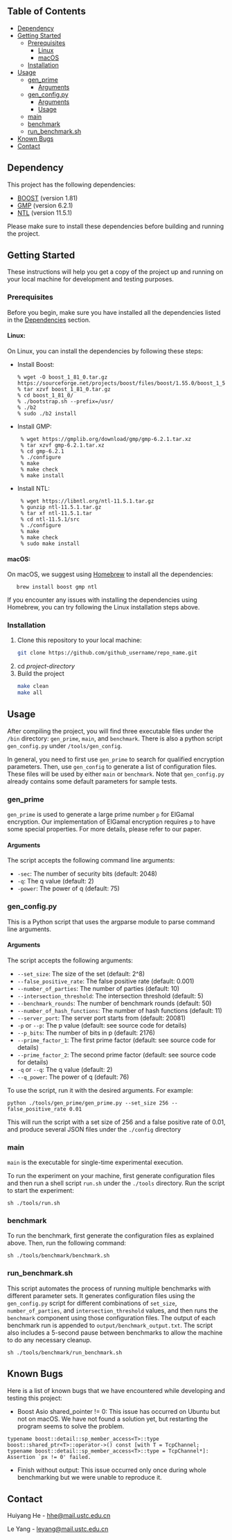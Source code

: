 <!-- Improved compatibility of back to top link: See: https://github.com/othneildrew/Best-README-Template/pull/73 -->
<a name="readme-top"></a>
<!--
*** Thanks for checking out the Best-README-Template. If you have a suggestion
*** that would make this better, please fork the repo and create a pull request
*** or simply open an issue with the tag "enhancement".
*** Don't forget to give the project a star!
*** Thanks again! Now go create something AMAZING! :D
-->




## Table of Contents

- [Dependency](#dependency)
- [Getting Started](#getting-started)
    - [Prerequisites](#prerequisites)
        - [Linux](#linux)
        - [macOS](#macos)
    - [Installation](#installation)
- [Usage](#usage)
    - [gen_prime](#gen_prime)
        - [Arguments](#arguments)
    - [gen_config.py](#gen_configpy)
        - [Arguments](#arguments-1)
        - [Usage](#usage-1)
    - [main](#main)
    - [benchmark](#benchmark)
    - [run_benchmark.sh](#run_benchmarksh)
- [Known Bugs](#known-bugs)
- [Contact](#contact)

## Dependency

This project has the following dependencies:

- [BOOST](https://www.boost.org/) (version 1.81)
- [GMP](https://gmplib.org/) (version 6.2.1)
- [NTL](https://libntl.org/) (version 11.5.1)

Please make sure to install these dependencies before building and running the project.



<!-- GETTING STARTED -->

## Getting Started

These instructions will help you get a copy of the project up and running on your local machine for development and
testing purposes.

### Prerequisites

Before you begin, make sure you have installed all the dependencies listed in the [Dependencies](#dependencies) section.

#### Linux:

On Linux, you can install the dependencies by following these steps:

* Install Boost:
   ```
   % wget -O boost_1_81_0.tar.gz https://sourceforge.net/projects/boost/files/boost/1.55.0/boost_1_55_0.tar.gz/download
   % tar xzvf boost_1_81_0.tar.gz
   % cd boost_1_81_0/
   % ./bootstrap.sh --prefix=/usr/
   % ./b2
   % sudo ./b2 install
   ```
* Install GMP:
   ```
    % wget https://gmplib.org/download/gmp/gmp-6.2.1.tar.xz
    % tar xzvf gmp-6.2.1.tar.xz
    % cd gmp-6.2.1
    % ./configure
    % make
    % make check
    % make install
   ```
* Install NTL:
   ```
    % wget https://libntl.org/ntl-11.5.1.tar.gz
    % gunzip ntl-11.5.1.tar.gz
    % tar xf ntl-11.5.1.tar
    % cd ntl-11.5.1/src
    % ./configure 
    % make
    % make check
    % sudo make install
   ```

#### macOS:

On macOS, we suggest using [Homebrew](https://brew.sh/) to install all the dependencies:

```
   brew install boost gmp ntl
```

If you encounter any issues with installing the dependencies using Homebrew, you can try following the Linux
installation steps above.

### Installation

1. Clone this repository to your local machine:
   ```sh
   git clone https://github.com/github_username/repo_name.git
   ```
2. cd *project-directory*
3. Build the project
   ```sh
   make clean
   make all
   ```

<!-- USAGE EXAMPLES -->

## Usage

After compiling the project, you will find three executable files under the `/bin` directory: `gen_prime`, `main`,
and `benchmark`. There is also a python script `gen_config.py` under `/tools/gen_config`.

In general, you need to first use `gen_prime` to search for qualified encryption parameters. Then, use `gen_config` to
generate a list of configuration files. These files will be used by either `main` or `benchmark`. Note
that `gen_config.py` already contains some default parameters for sample tests.

### gen_prime

`gen_prime` is used to generate a large prime number `p` for ElGamal encryption. Our implementation of ElGamal
encryption requires `p` to have some special properties. For more details, please refer to our paper.

#### Arguments

The script accepts the following command line arguments:

- `-sec`: The number of security bits (default: 2048)
- `-q`: The q value (default: 2)
- `-power`: The power of q (default: 75)

### gen_config.py

This is a Python script that uses the argparse module to parse command line arguments.

#### Arguments

The script accepts the following arguments:

- `--set_size`: The size of the set (default: 2^8)
- `--false_positive_rate`: The false positive rate (default: 0.001)
- `--number_of_parties`: The number of parties (default: 10)
- `--intersection_threshold`: The intersection threshold (default: 5)
- `--benchmark_rounds`: The number of benchmark rounds (default: 50)
- `--number_of_hash_functions`: The number of hash functions (default: 11)
- `--server_port`: The server port starts from (default: 20081)
- `-p` or `--p`: The p value (default: see source code for details)
- `--p_bits`: The number of bits in p (default: 2176)
- `--prime_factor_1`: The first prime factor (default: see source code for details)
- `--prime_factor_2`: The second prime factor (default: see source code for details)
- `-q` or `--q`: The q value (default: 2)
- `--q_power`: The power of q (default: 76)

To use the script, run it with the desired arguments. For example:

```
python ./tools/gen_prime/gen_prime.py --set_size 256 --false_positive_rate 0.01
```

This will run the script with a set size of 256 and a false positive rate of 0.01, and produce several JSON files under
the `./config` directory

### main

`main` is the executable for single-time experimental execution.

To run the experiment on your machine, first generate configuration files and then run a shell script `run.sh` under
the `./tools` directory. Run the script to start the experiment:

```
sh ./tools/run.sh
```

### benchmark

To run the benchmark, first generate the configuration files as explained above. Then, run the following command:

```
sh ./tools/benchmark/benchmark.sh
```

### run_benchmark.sh

This script automates the process of running multiple benchmarks with different parameter sets. It generates configuration files using the `gen_config.py` script for different combinations of `set_size`, `number_of_parties`, and `intersection_threshold` values, and then runs the `benchmark` component using those configuration files. The output of each benchmark run is appended to `output/benchmark_output.txt`. The script also includes a 5-second pause between benchmarks to allow the machine to do any necessary cleanup.

```
sh ./tools/benchmark/run_benchmark.sh
```

<!-- LICENSE -->
<!-- ## License

Distributed under the MIT License. See `LICENSE.txt` for more information. -->

<!-- BUGS -->

## Known Bugs

Here is a list of known bugs that we have encountered while developing and testing this project:

- Boost Asio shared_pointer != 0: This issue has occurred on Ubuntu but not on macOS. We have not found a solution yet, but restarting the program seems to solve the problem.

```
typename boost::detail::sp_member_access<T>::type boost::shared_ptr<T>::operator->() const [with T = TcpChannel; typename boost::detail::sp_member_access<T>::type = TcpChannel*]: Assertion `px != 0' failed.
```

- Finish without output: This issue occurred only once during whole benchmarking but we were unable to reproduce it.

<!-- CONTACT -->

## Contact

Huiyang He - hhe@mail.ustc.edu.cn

Le Yang - leyang@mail.ustc.edu.cn




<!-- ACKNOWLEDGMENTS -->
<!-- ## Acknowledgments

* []()
* []()
* []() -->




<!-- MARKDOWN LINKS & IMAGES -->
<!-- https://www.markdownguide.org/basic-syntax/#reference-style-links -->

[Ntl-url]: https://libntl.org/

[Gmp-url]: https://gmplib.org/

[Boost-url]: https://www.boost.org/


